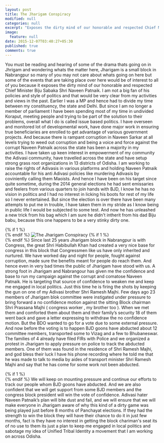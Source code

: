 ```yaml
---
layout: post
title: The Jharigam Conspiracy
modified: null
categories: null
excerpt: "Exposes the dirty mind of our honorable and respected Chief Minister Biju Sabaka Shri Naveen Patnaik"
image: 
  feature: null
date: 2015-12-07T03:40:27+05:30
published: true
comments: true
---
```


   You must be reading and hearing of some of the drama thats going on in Jhrigam and wondering whats the matter here, Jharigam is a small block in Nabrangpur so many of you may not care about whats going on here but some of the events that are taking place over here would be of interest to all of you because it exposes the dirty mind of our honorable and respected Chief Minister Biju Sabaka Shri Naveen Patnaik. I am not a big fan of his policies and style of politics and that  would be very clear from my activities and views in the past. Earlier I was a MP and hence had to divide my time between my constituency, the state and Delhi. But since I am no longer a member of parliament I have been spending most of my time in undivided Koraput, meeting people and trying to be part of the solution to their problems, overall what I do is called issue based politics. I have overseen and monitored lot of developmental work, have done major work in ensuring true beneficiaries are enrolled to get advantage of various government projects. And because there is rampant corruption in Naveen Sarkar at all levels trying to weed out corruption and being a voice and force against the corrupt Naveen Patnaik across the state has been a majority in my activities. I have taken up keen interest in empowerment of my community the Adivasi community, have travelled across the state and have setup strong grass root organizations in 13 districts of Odisha. I am working to raise the rights of Adivasis in various platforms and holding Naveen Patnaik accountable for his anti Adivasi policies like murdering Adivasis by coviniently calling them Maoists. And hence I have been on his target since quite sometime, during the 2014 general elections  he had sent emissaries and feelers from various quarters to join hands with BJD, I know he has no vision in politics and I had no interest in licking his boots for rest of my life so I never entertained. But since the election is over there have been many attempts to put me in trouble, I have taken them in my stride as I know being in public life I would be subjected to some test. And now he has unleashed a new trick from his bag which I am sure he didn't intherit from his dad Biju babu, because this one happens to be a very stinky dirty one.

{% if 1 %}
<br>
{% endif %}
![The Jharigam Conspiracy]({{site.baseurl}}/images/IMG_3070.JPG)
{% if 1 %}
<br>
{% endif %}
Since last 25 years Jharigam block in Nabrangpur is with Congress, the great Shri Habibullah Khan had created a very nice base for congress in this block that Congressmen like us have only inherited and nurtured. We have worked day and night for people, fought against corruption, made sure the benefits meant for people do reach them. And hence even in very bad times the public of Jharigam have stood with us. A strong foot in Jharigam and Nabrangour has given me the confidence and base to run my campaign against the corrupt and comatose Naveen Patnaik. He is targeting that source of confidence to weaken me and keep me engaged in local politics. Just this time he is firing the shots by keeping the gun on one of my Adivasi brother Shri Ramesh Majhi. Few days ago 23 members of Jharigam blok committee were instigated under pressure to bring forward a no confidence motion against the sitting Block chairman Shri Prassana Majhi ( congress worker , my brother too ). When we met them and comforted them about them and their family’s security 18 of them went back and gave a letter expressing to withdraw the no confidence motion. But the BDO wanted to go for a vote due to some external pressure. And now before the voting is to happen BJD goons have abducted about 12 committee members, transported some to Vizag and a few to Bhubaneswar. The families of 4 already have filed FIRs with Police and we organized a protest in Jharigam to apply pressure on police to track the abducted members. One of them was found in the residence of Shri Ramesh Majhi, and god bless their luck  I have his phone recording where he told me that he was made to talk to media by aides of transport minister Shri Ramesh Majhi and say that he has come for some work not been abducted.

{% if 1 %}
</br>
{% endif %}
We will keep on mounting pressure and continue our efforts to track our people whom BJD goons have abducted. And we are also confident that we will get support from some BJD members and the congress block president will win the vote of confidence. Adivasi hater Naveen Patnaik’s plan will bite dust and fail, and we will ensure that we will make everyone in Jharigam aware of why this kind of a dirty game was being played just before 8 months of Panchayat elections. If they had the strength to win the block they will have their chance to do it in just few months, fact is they have no interest in getting the block chariman's seat its of no use to them its just a  plan to keep me engaged in local politics and sabotage my idea of Unified Tribal Identity a movement that I am working on across Odisha.


